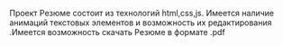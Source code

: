 Проект Резюме состоит из  технологий html,css,js. Имеется наличие анимаций текстовых элементов и возможность их редактирования .Имеется возможность скачать Резюме в формате .pdf
